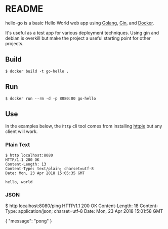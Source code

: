 # README

hello-go is a basic Hello World web app using [Golang](https://golang.org), [Gin](https://github.com/gin-gonic/gin), and [Docker](https://www.docker.com/).

It's useful as a test app for various deployment techniques. Using gin and debian is overkill but make the project a useful starting point for other projects.

## Build

```
$ docker build -t go-hello .
```

## Run

```
$ docker run --rm -d -p 8080:80 go-hello
```

## Use

In the examples below, the `http` cli tool comes from installing [httpie](https://httpie.org/) but any client will work.

### Plain Text

```
$ http localhost:8080
HTTP/1.1 200 OK
Content-Length: 13
Content-Type: text/plain; charset=utf-8
Date: Mon, 23 Apr 2018 15:05:35 GMT

hello, world

```

### JSON

$ http localhost:8080/ping
HTTP/1.1 200 OK
Content-Length: 18
Content-Type: application/json; charset=utf-8
Date: Mon, 23 Apr 2018 15:01:58 GMT

{
    "message": "pong"
}

```

